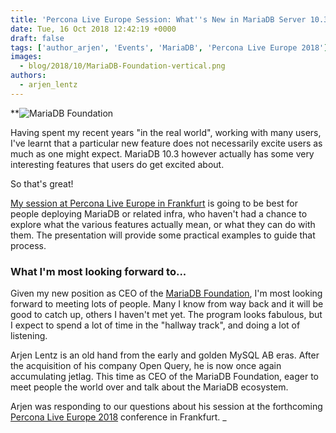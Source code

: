 ```yaml
---
title: 'Percona Live Europe Session: What''s New in MariaDB Server 10.3'
date: Tue, 16 Oct 2018 12:42:19 +0000
draft: false
tags: ['author_arjen', 'Events', 'MariaDB', 'Percona Live Europe 2018']
images:
  - blog/2018/10/MariaDB-Foundation-vertical.png
authors:
  - arjen_lentz
---
```


**![MariaDB Foundation](blog/2018/10/MariaDB-Foundation-vertical.png)

Having spent my recent years "in the real world", working with many users, I've learnt that a particular new feature does not necessarily excite users as much as one might expect. MariaDB 10.3 however actually has some very interesting features that users do get excited about. 

So that's great! 

[My session at Percona Live Europe in Frankfurt](https://www.percona.com/live/e18/sessions/whats-new-in-and-around-mariadb-server-103) is going to be best for people deploying MariaDB or related infra, who haven't had a chance to explore what the various features actually mean, or what they can do with them. The presentation will provide some practical examples to guide that process.

### What I'm most looking forward to...

Given my new position as CEO of the [MariaDB Foundation](https://mariadb.org/about/), I'm most looking forward to meeting lots of people. Many I know from way back and it will be good to catch up, others I haven't met yet. The program looks fabulous, but I expect to spend a lot of time in the "hallway track", and doing a lot of listening. 

Arjen Lentz is an old hand from the early and golden MySQL AB eras. After the acquisition of his company Open Query, he is now once again accumulating jetlag. This time as CEO of the MariaDB Foundation, eager to meet people the world over and talk about the MariaDB ecosystem. 

Arjen was responding to our questions about his session at the forthcoming [Percona Live Europe 2018](https://www.percona.com/live/e18/) conference in Frankfurt. _